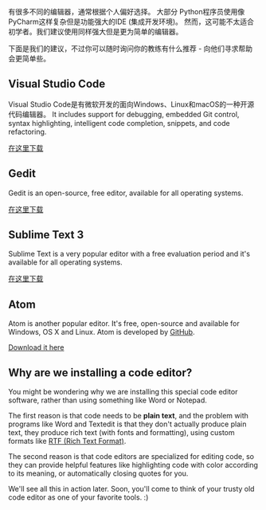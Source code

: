 有很多不同的编辑器，通常根据个人偏好选择。 大部分 Python程序员使用像 PyCharm这样复杂但是功能强大的IDE (集成开发环境)。 然而，这可能不太适合初学者。我们建议使用同样强大但是更为简单的编辑器。

下面是我们的建议，不过你可以随时询问你的教练有什么推荐 - 向他们寻求帮助会更简单些。

## Visual Studio Code

Visual Studio Code是有微软开发的面向Windows、Linux和macOS的一种开源代码编辑器。 It includes support for debugging, embedded Git control, syntax highlighting, intelligent code completion, snippets, and code refactoring.

[在这里下载](https://code.visualstudio.com/download)

## Gedit

Gedit is an open-source, free editor, available for all operating systems.

[在这里下载](https://wiki.gnome.org/Apps/Gedit#Download)

## Sublime Text 3

Sublime Text is a very popular editor with a free evaluation period and it's available for all operating systems.

[在这里下载](https://www.sublimetext.com/3)

## Atom

Atom is another popular editor. It's free, open-source and available for Windows, OS X and Linux. Atom is developed by [GitHub](https://github.com/).

[Download it here](https://atom.io/)

## Why are we installing a code editor?

You might be wondering why we are installing this special code editor software, rather than using something like Word or Notepad.

The first reason is that code needs to be **plain text**, and the problem with programs like Word and Textedit is that they don't actually produce plain text, they produce rich text (with fonts and formatting), using custom formats like [RTF (Rich Text Format)](https://en.wikipedia.org/wiki/Rich_Text_Format).

The second reason is that code editors are specialized for editing code, so they can provide helpful features like highlighting code with color according to its meaning, or automatically closing quotes for you.

We'll see all this in action later. Soon, you'll come to think of your trusty old code editor as one of your favorite tools. :)
